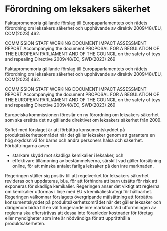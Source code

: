 # Förordning om leksakers säkerhet

Faktapromemoria gällande förslag till Europaparlamentets och rådets förordning om leksakers säkerhet och upphävande av direktiv 2009/48//EU, COM(2023) 462.

COMMISSION STAFF WORKING DOCUMENT IMPACT ASSESSMENT
REPORT Accompanying the document PROPOSAL FOR A REGULATION
OF THE EUROPEAN PARLIAMENT AND OF THE COUNCIL on the safety
of toys and repealing Directive 2009/48/EC, SWD(2023) 269

Faktapromemoria gällande förslag till Europaparlamentets och rådets förordning om leksakers säkerhet och upphävande av direktiv 2009/48//EU, COM(2023) 462.

COMMISSION STAFF WORKING DOCUMENT IMPACT ASSESSMENT
REPORT Accompanying the document PROPOSAL FOR A REGULATION
OF THE EUROPEAN PARLIAMENT AND OF THE COUNCIL on the safety
of toys and repealing Directive 2009/48/EC, SWD(2023) 269

Europeiska kommissionen föreslår en ny förordning om leksakers säkerhet
som ska ersätta det nu gällande direktivet om leksakers säkerhet från 2009.

Syftet med förslaget är att förbättra konsumentskyddet på produktsäkerhetsområdet när det gäller leksaker genom att garantera en hög skyddsnivå för barns och andra personers hälsa och säkerhet. Förbättringarna avser

* starkare skydd mot skadliga kemikalier i leksaker, och
* effektivare tillämpning av bestämmelserna, särskilt vad gäller försäljning
online, för att minska antalet farliga leksaker på den inre marknaden.

Regeringen ställer sig positiv till att regelverket för leksakers säkerhet
revideras och uppdateras, bl.a. för att förhindra att barn utsätts för risk att
exponeras för skadliga kemikalier. Regeringen anser det viktigt att reglerna
om kemikalier utformas i linje med EU:s kemikaliestrategi för hållbarhet.
Regeringen välkomnar förslagets övergripande målsättning att förbättra
konsumentskyddet på produktsäkerhetsområdet när det gäller leksaker och
därigenom bidra till en väl fungerande inre marknad. Vid utformningen av
reglerna ska eftersträvas att dessa inte föranleder kostnader för företag eller
myndigheter som inte är nödvändiga för att upprätthålla produktsäkerheten.
